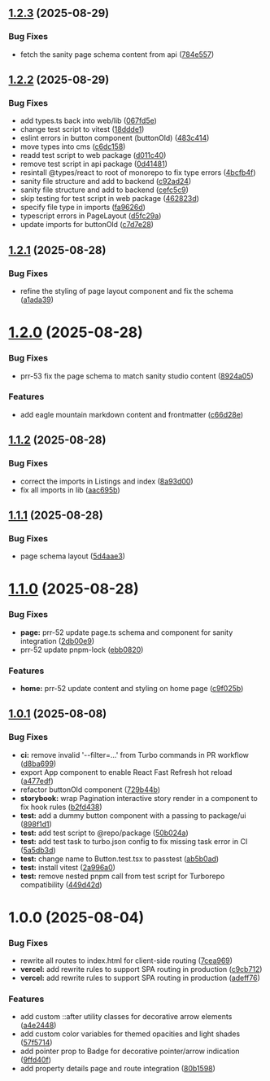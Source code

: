 ## [1.2.3](https://github.com/stapusoa/plantingrootsrealty/compare/v1.2.2...v1.2.3) (2025-08-29)


### Bug Fixes

* fetch the sanity page schema content from api ([784e557](https://github.com/stapusoa/plantingrootsrealty/commit/784e5575d064823eeb9d17cd711c7318bafc49f4))

## [1.2.2](https://github.com/stapusoa/plantingrootsrealty/compare/v1.2.1...v1.2.2) (2025-08-29)


### Bug Fixes

* add types.ts back into web/lib ([067fd5e](https://github.com/stapusoa/plantingrootsrealty/commit/067fd5ecc71386d4d5fec564fcc8dabe5b768a25))
* change test script to vitest ([18ddde1](https://github.com/stapusoa/plantingrootsrealty/commit/18ddde1950e410df28531afc5bdc5718085c85f7))
* eslint errors in button component (buttonOld) ([483c414](https://github.com/stapusoa/plantingrootsrealty/commit/483c4145002d0d5edf4f0fa64a56606160a01579))
* move types into cms ([c6dc158](https://github.com/stapusoa/plantingrootsrealty/commit/c6dc158949f20b3d8fdd38acc6f54536242da051))
* readd test script to web package ([d011c40](https://github.com/stapusoa/plantingrootsrealty/commit/d011c404977ccedc83fbd01ab163d21d3a64f5e6))
* remove test script in api package ([0d41481](https://github.com/stapusoa/plantingrootsrealty/commit/0d41481b6e5fc5b9b93676e721adf97b11100be8))
* resintall @types/react to root of monorepo to fix type errors ([4bcfb4f](https://github.com/stapusoa/plantingrootsrealty/commit/4bcfb4f03f2522679f895c81e3ac06de2080db57))
* sanity file structure and add to backend ([c92ad24](https://github.com/stapusoa/plantingrootsrealty/commit/c92ad24a8907d72dd81ff30e90fc88984daae42f))
* sanity file structure and add to backend ([cefc5c9](https://github.com/stapusoa/plantingrootsrealty/commit/cefc5c94a1674f9f34833c3cc2f7ff2696056047))
* skip testing for test script in web package ([462823d](https://github.com/stapusoa/plantingrootsrealty/commit/462823ddac1b76450821f548c0eaf9f6189f98b9))
* specify file type in imports ([fa9626d](https://github.com/stapusoa/plantingrootsrealty/commit/fa9626dc5b4b5715d92f884c3f42d0b8da00e6c0))
* typescript errors in PageLayout ([d5fc29a](https://github.com/stapusoa/plantingrootsrealty/commit/d5fc29a42dd99fae1ba4412ab3f69023130deb90))
* update imports for buttonOld ([c7d7e28](https://github.com/stapusoa/plantingrootsrealty/commit/c7d7e28e2c94406cc8a92f7615080b33d4b52ae6))

## [1.2.1](https://github.com/stapusoa/plantingrootsrealty/compare/v1.2.0...v1.2.1) (2025-08-28)


### Bug Fixes

* refine the styling of page layout component and fix the schema ([a1ada39](https://github.com/stapusoa/plantingrootsrealty/commit/a1ada39a402d49a8598c3ef062ee78770697c6aa))

# [1.2.0](https://github.com/stapusoa/plantingrootsrealty/compare/v1.1.2...v1.2.0) (2025-08-28)


### Bug Fixes

* prr-53 fix the page schema to match sanity studio content ([8924a05](https://github.com/stapusoa/plantingrootsrealty/commit/8924a0536cbfc50a17d23061f72a4ce9f842e6c7))


### Features

* add eagle mountain markdown content and frontmatter ([c66d28e](https://github.com/stapusoa/plantingrootsrealty/commit/c66d28eec4120c07d5c79a511e3b23775e4904c4))

## [1.1.2](https://github.com/stapusoa/plantingrootsrealty/compare/v1.1.1...v1.1.2) (2025-08-28)


### Bug Fixes

* correct the imports in Listings and index ([8a93d00](https://github.com/stapusoa/plantingrootsrealty/commit/8a93d00bcf115edab547ee158d3a30e898d83099))
* fix all imports in lib ([aac695b](https://github.com/stapusoa/plantingrootsrealty/commit/aac695b280211b737f5fdd53152ebe8fddd82892))

## [1.1.1](https://github.com/stapusoa/plantingrootsrealty/compare/v1.1.0...v1.1.1) (2025-08-28)


### Bug Fixes

* page schema layout ([5d4aae3](https://github.com/stapusoa/plantingrootsrealty/commit/5d4aae3cedbed68ba021963009457961c8f1a3a9))

# [1.1.0](https://github.com/stapusoa/plantingrootsrealty/compare/v1.0.1...v1.1.0) (2025-08-28)


### Bug Fixes

* **page:** prr-52 update page.ts schema and component for sanity integration ([2db00e9](https://github.com/stapusoa/plantingrootsrealty/commit/2db00e92f9635bb043d84270feaa727171a7665b))
* prr-52 update pnpm-lock ([ebb0820](https://github.com/stapusoa/plantingrootsrealty/commit/ebb08206beb30deb22b7c1075b01552e85d4de45))


### Features

* **home:** prr-52 update content and styling on home page ([c9f025b](https://github.com/stapusoa/plantingrootsrealty/commit/c9f025bbf4e9f301bdca4f89ba1063ed95ecb98e))

## [1.0.1](https://github.com/stapusoa/plantingrootsrealty/compare/v1.0.0...v1.0.1) (2025-08-08)


### Bug Fixes

* **ci:** remove invalid '--filter=...' from Turbo commands in PR workflow ([d8ba699](https://github.com/stapusoa/plantingrootsrealty/commit/d8ba6991fa0bf4b176d0f7fd445a5cc73afead63))
* export App component to enable React Fast Refresh hot reload ([a477edf](https://github.com/stapusoa/plantingrootsrealty/commit/a477edf8901ebef376942db77e23f68295eee769))
* refactor buttonOld component ([729b44b](https://github.com/stapusoa/plantingrootsrealty/commit/729b44be5ea3c57ad6742757f48e2a6d0bfab909))
* **storybook:** wrap Pagination interactive story render in a component to fix hook rules ([b2fd438](https://github.com/stapusoa/plantingrootsrealty/commit/b2fd43826c80e9d7fa97a682aea5c123b38f485b))
* **test:** add a dummy button component with a passing to package/ui ([898f1d1](https://github.com/stapusoa/plantingrootsrealty/commit/898f1d1708fce5b3806bc121c1d11e5bc25665d7))
* **test:** add test script to @repo/package ([50b024a](https://github.com/stapusoa/plantingrootsrealty/commit/50b024a777bd5c1dae03bde6b34672f7eed663fe))
* **test:** add test task to turbo.json config to fix missing task error in CI ([5a5db3d](https://github.com/stapusoa/plantingrootsrealty/commit/5a5db3d5ec2cea8e02196cddb488cb55c118a679))
* **test:** change name to Button.test.tsx to passtest ([ab5b0ad](https://github.com/stapusoa/plantingrootsrealty/commit/ab5b0ad528a1fd997be7b7dda390403d865a2d96))
* **test:** install vitest ([2a996a0](https://github.com/stapusoa/plantingrootsrealty/commit/2a996a00c1e9e7fff5740ef88101078cd961b474))
* **test:** remove nested pnpm call from test script for Turborepo compatibility ([449d42d](https://github.com/stapusoa/plantingrootsrealty/commit/449d42dfcf220f1d672a032321b8b7b213c5fa29))

# 1.0.0 (2025-08-04)


### Bug Fixes

* rewrite all routes to index.html for client-side routing ([7cea969](https://github.com/stapusoa/plantingrootsrealty/commit/7cea969c5eb9bafb055397893da3cebb992a6e28))
* **vercel:** add rewrite rules to support SPA routing in production ([c9cb712](https://github.com/stapusoa/plantingrootsrealty/commit/c9cb712064289ca4d4fbc2120dfe7aee5025215f))
* **vercel:** add rewrite rules to support SPA routing in production ([adeff76](https://github.com/stapusoa/plantingrootsrealty/commit/adeff768dff8737714795fe93f9aa61bb8b76645))


### Features

* add custom ::after utility classes for decorative arrow elements ([a4e2448](https://github.com/stapusoa/plantingrootsrealty/commit/a4e244844bf162ef45067aa2a095062a694396b3))
* add custom color variables for themed opacities and light shades ([57f5714](https://github.com/stapusoa/plantingrootsrealty/commit/57f57146ff184ebcf8f4475144f795c98331c6d3))
* add pointer prop to Badge for decorative pointer/arrow indication ([9ffd40f](https://github.com/stapusoa/plantingrootsrealty/commit/9ffd40f1f31e8d73174762f02426ff6b2682b7e3))
* add property details page and route integration ([80b1598](https://github.com/stapusoa/plantingrootsrealty/commit/80b1598f03f2a1344ab14152d4075e160077fb26))
